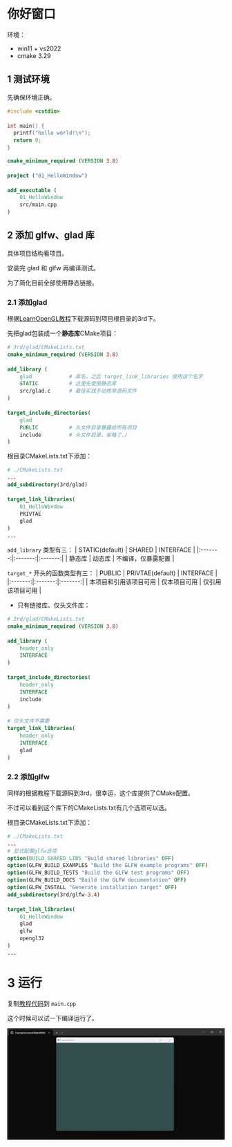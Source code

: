 # 你好窗口
环境：
- win11 + vs2022
- cmake 3.29
## 1 测试环境
先确保环境正确。
```cpp
#include <cstdio>

int main() {
  printf("hello world!\n");
  return 0;
}
```

```CMake
cmake_minimum_required (VERSION 3.8)

project ("01_HelloWindow")

add_executable (
	01_HelloWindow 
	src/main.cpp
)
```

## 2 添加 glfw、glad 库
具体项目结构看项目。

安装完 glad 和 glfw 再编译测试。

为了简化目前全部使用静态链接。

### 2.1 添加glad
根据[LearnOpenGL教程](https://learnopengl-cn.github.io/01%20Getting%20started/02%20Creating%20a%20window/)下载源码到项目根目录的3rd下。

先把glad包装成一个**静态库**CMake项目：
```CMake
# 3rd/glad/CMakeLists.txt
cmake_minimum_required (VERSION 3.8)

add_library (
	glad			# 库名，之后 target_link_libraries 使用这个名字
	STATIC			# 这里先使用静态库
	src/glad.c		# 最佳实践手动枚举源码文件
)

target_include_directories(
	glad			
	PUBLIC			# 头文件目录暴露给所有项目
	include			# 头文件目录，省略了./
)
```

根目录CMakeLists.txt下添加：
```CMake
# ./CMakeLists.txt
...
add_subdirectory(3rd/glad)

target_link_libraries(
	01_HelloWindow
	PRIVTAE
	glad
)
...

```
`add_library` 类型有三：
| STATIC(default) | SHARED | INTERFACE |
|:-------:|:-------:|:-------:|
| 静态库 | 动态库 | 不编译，仅暴露配置 |

`target_*` 开头的函数类型有三：
| PUBLIC | PRIVTAE(default) | INTERFACE |
|:-------:|:-------:|:-------:|
| 本项目和引用该项目可用 | 仅本项目可用 | 仅引用该项目可用 |

- 只有链接库、仅头文件库：
```cmake
# 3rd/glad/CMakeLists.txt
cmake_minimum_required (VERSION 3.8)

add_library (
	header_only
	INTERFACE
)

target_include_directories(
	header_only			
	INTERFACE
	include
)

# 仅头文件不需要
target_link_libraries(
	header_only
	INTERFACE
	glad
)
```


### 2.2 添加glfw
同样的根据教程下载源码到3rd，很幸运，这个库提供了CMake配置。

不过可以看到这个库下的CMakeLists.txt有几个选项可以选。

根目录CMakeLists.txt下添加：
```CMake
# ./CMakeLists.txt
...
# 显式配置glfw选项
option(BUILD_SHARED_LIBS "Build shared libraries" OFF)
option(GLFW_BUILD_EXAMPLES "Build the GLFW example programs" OFF)
option(GLFW_BUILD_TESTS "Build the GLFW test programs" OFF)
option(GLFW_BUILD_DOCS "Build the GLFW documentation" OFF)
option(GLFW_INSTALL "Generate installation target" OFF)
add_subdirectory(3rd/glfw-3.4)

target_link_libraries(
	01_HelloWindow
	glad
	glfw
	opengl32
)
...
```

# 3 运行

复制[教程代码](https://learnopengl.com/code_viewer_gh.php?code=src/1.getting_started/1.2.hello_window_clear/hello_window_clear.cpp)到 `main.cpp`

这个时候可以试一下编译运行了。

![运行结果](./note/运行结果.png)
